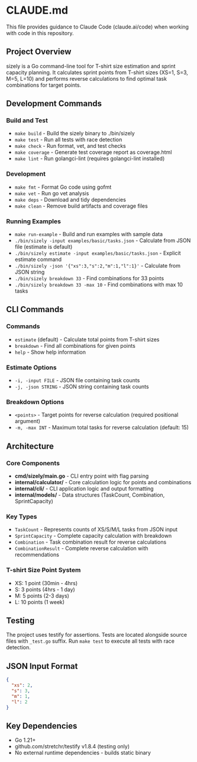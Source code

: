 # CLAUDE.md

This file provides guidance to Claude Code (claude.ai/code) when working with code in this repository.

## Project Overview

sizely is a Go command-line tool for T-shirt size estimation and sprint capacity planning. It calculates sprint points from T-shirt sizes (XS=1, S=3, M=5, L=10) and performs reverse calculations to find optimal task combinations for target points.

## Development Commands

### Build and Test
- `make build` - Build the sizely binary to ./bin/sizely
- `make test` - Run all tests with race detection
- `make check` - Run format, vet, and test checks
- `make coverage` - Generate test coverage report as coverage.html
- `make lint` - Run golangci-lint (requires golangci-lint installed)

### Development
- `make fmt` - Format Go code using gofmt
- `make vet` - Run go vet analysis
- `make deps` - Download and tidy dependencies
- `make clean` - Remove build artifacts and coverage files

### Running Examples
- `make run-example` - Build and run examples with sample data
- `./bin/sizely -input examples/basic/tasks.json` - Calculate from JSON file (estimate is default)
- `./bin/sizely estimate -input examples/basic/tasks.json` - Explicit estimate command
- `./bin/sizely -json '{"xs":3,"s":2,"m":1,"l":1}'` - Calculate from JSON string
- `./bin/sizely breakdown 33` - Find combinations for 33 points
- `./bin/sizely breakdown 33 -max 10` - Find combinations with max 10 tasks

## CLI Commands

### Commands
- `estimate` (default) - Calculate total points from T-shirt sizes
- `breakdown` - Find all combinations for given points
- `help` - Show help information

### Estimate Options
- `-i, -input FILE` - JSON file containing task counts
- `-j, -json STRING` - JSON string containing task counts

### Breakdown Options
- `<points>` - Target points for reverse calculation (required positional argument)
- `-m, -max INT` - Maximum total tasks for reverse calculation (default: 15)

## Architecture

### Core Components
- **cmd/sizely/main.go** - CLI entry point with flag parsing
- **internal/calculator/** - Core calculation logic for points and combinations
- **internal/cli/** - CLI application logic and output formatting
- **internal/models/** - Data structures (TaskCount, Combination, SprintCapacity)

### Key Types
- `TaskCount` - Represents counts of XS/S/M/L tasks from JSON input
- `SprintCapacity` - Complete capacity calculation with breakdown
- `Combination` - Task combination result for reverse calculations
- `CombinationResult` - Complete reverse calculation with recommendations

### T-shirt Size Point System
- XS: 1 point (30min - 4hrs)
- S: 3 points (4hrs - 1 day)
- M: 5 points (2-3 days)
- L: 10 points (1 week)

## Testing

The project uses testify for assertions. Tests are located alongside source files with `_test.go` suffix. Run `make test` to execute all tests with race detection.

## JSON Input Format

```json
{
  "xs": 2,
  "s": 3,
  "m": 1,
  "l": 2
}
```

## Key Dependencies

- Go 1.21+
- github.com/stretchr/testify v1.8.4 (testing only)
- No external runtime dependencies - builds static binary